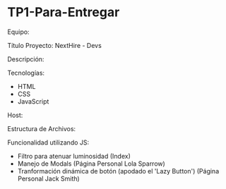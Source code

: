 # TP1-Para-Entregar

Equipo: 

Título Proyecto: NextHire - Devs

Descripción:

Tecnologías:
- HTML
- CSS
- JavaScript

Host:

Estructura de Archivos:


Funcionalidad utilizando JS:
- Filtro para atenuar luminosidad (Index)
- Manejo de Modals (Página Personal Lola Sparrow)
- Tranformación dinámica de botón (apodado el 'Lazy Button') (Página Personal Jack Smith)
